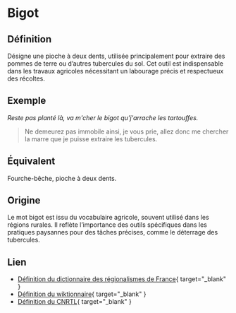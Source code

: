 # Bigot

## Définition

Désigne une pioche à deux dents, utilisée principalement pour extraire des pommes de terre ou d’autres tubercules du sol. Cet outil est indispensable dans les travaux agricoles nécessitant un labourage précis et respectueux des récoltes.

## Exemple

_Reste pas planté là, va m'cher le bigot qu'j'arrache les tartouffes._
> Ne demeurez pas immobile ainsi, je vous prie, allez donc me chercher la marre que je puisse extraire les tubercules.

## Équivalent

Fourche-bêche, pioche à deux dents.

## Origine

Le mot bigot est issu du vocabulaire agricole, souvent utilisé dans les régions rurales. Il reflète l’importance des outils spécifiques dans les pratiques paysannes pour des tâches précises, comme le déterrage des tubercules.

## Lien

* [Définition du dictionnaire des régionalismes de France](https://drf.4h-conseil.fr/pages/D1B0059.html){ target="_blank" }
* [Définition du wiktionnaire](https://fr.wiktionary.org/wiki/bigot){ target="_blank" }
* [Définition du CNRTL](https://www.cnrtl.fr/definition/bigot){ target="_blank" }

